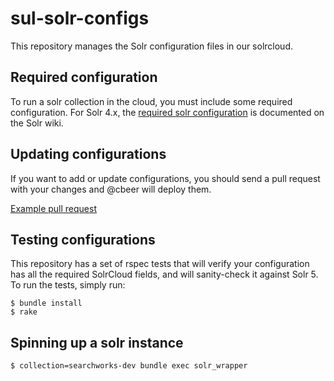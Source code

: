 # sul-solr-configs

This repository manages the Solr configuration files in our solrcloud.

## Required configuration

To run a solr collection in the cloud, you must include some required configuration. For Solr 4.x, the [required solr configuration](https://wiki.apache.org/solr/SolrCloud#Required_Config) is documented on the Solr wiki.

## Updating configurations

If you want to add or update configurations, you should send a pull request with your changes and @cbeer will deploy them.

[Example pull request](https://github.com/sul-dlss/sul-solr-configs/pull/1)

## Testing configurations

This repository has a set of rspec tests that will verify your configuration has all the required SolrCloud fields, and will sanity-check it against Solr 5. To run the tests, simply run:

```
$ bundle install
$ rake
```

## Spinning up a solr instance

```
$ collection=searchworks-dev bundle exec solr_wrapper
```
